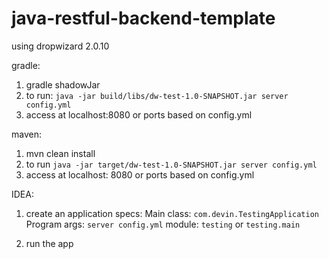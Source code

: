 # java-restful-backend-template

using dropwizard 2.0.10

gradle:

1. gradle shadowJar
2. to run: `java -jar build/libs/dw-test-1.0-SNAPSHOT.jar server config.yml`
3. access at localhost:8080 or ports based on config.yml


maven:

1. mvn clean install
2. to run `java -jar target/dw-test-1.0-SNAPSHOT.jar server config.yml`
3. access at localhost: 8080 or ports based on config.yml


IDEA:
1. create an application
specs:
Main class: `com.devin.TestingApplication`
Program args: `server config.yml`
module: `testing` or `testing.main`

2. run the app
